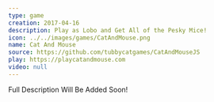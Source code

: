 ```yaml
---
type: game
creation: 2017-04-16
description: Play as Lobo and Get All of the Pesky Mice!
icon: ../../images/games/CatAndMouse.png
name: Cat And Mouse
source: https://github.com/tubbycatgames/CatAndMouseJS
play: https://playcatandmouse.com
video: null
---
```


Full Description Will Be Added Soon!

